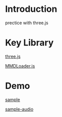 # Introduction

prectice with three.js

# Key Library

[three.js](https://github.com/mrdoob/three.js)

[MMDLoader.js](https://github.com/takahirox/MMDLoader-app)

# Demo

[sample](https://hahahaha123567.github.io/mmd/sample.html)

[sample-audio](https://hahahaha123567.github.io/mmd/sample-audio.html)
